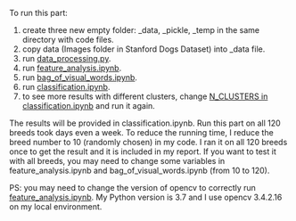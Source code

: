 To run this part:

1. create three new empty folder: _data, _pickle, _temp in the same directory with code files.
2. copy data (Images folder in Stanford Dogs Dataset) into _data file.
3. run [data_processing.py](https://github.com/AllenChenGH/DogRecognition/blob/master/Classical/data_processing.py).
4. run [feature_analysis.ipynb](https://github.com/AllenChenGH/DogRecognition/blob/master/Classical/feature_analysis.ipynb).
5. run [bag_of_visual_words.ipynb](https://github.com/AllenChenGH/DogRecognition/blob/master/Classical/bag_of_visual_words.ipynb).
6. run [classification.ipynb](https://github.com/AllenChenGH/DogRecognition/blob/master/Classical/classification.ipynb).
7. to see more results with different clusters, change [N_CLUSTERS in classification.ipynb](https://github.com/AllenChenGH/DogRecognition/blob/master/Classical/classification.ipynb?short_path=9276ddc#L47) and run it again.

The results will be provided in classification.ipynb.
Run this part on all 120 breeds took days even a week. To reduce the running time, I reduce the breed number to 10 (randomly chosen) in my code. I ran it on all 120 breeds once to get the result and it is included in my report. If you want to test it with all breeds, you may need to change some variables in feature_analysis.ipynb and bag_of_visual_words.ipynb (from 10 to 120).

PS: you may need to change the version of opencv to correctly run [feature_analysis.ipynb](https://github.com/AllenChenGH/DogRecognition/blob/master/Classical/feature_analysis.ipynb). My Python version is 3.7 and I use opencv 3.4.2.16 on my local environment.

